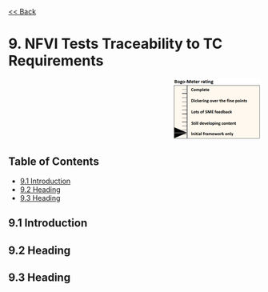 [<< Back](../../openstack)

# 9. NFVI Tests Traceability to TC Requirements
<p align="right"><img src="../figures/bogo_ifo.png" alt="scope" title="Scope" width="35%"/></p>

## Table of Contents
* [9.1 Introduction](#9.1)
* [9.2 Heading](#9.2)
* [9.3 Heading](#9.3)

<a name="9.1"></a>
## 9.1 Introduction


<a name="9.2"></a>
## 9.2 Heading


<a name="9.3"></a>
## 9.3 Heading
